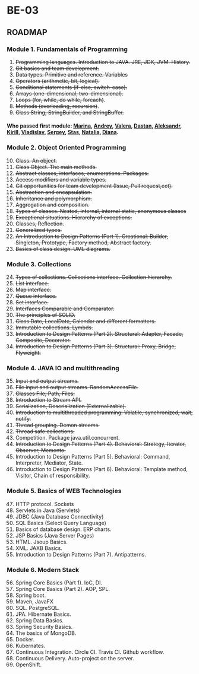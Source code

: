 # BE-03

## ROADMAP
### Module 1. Fundamentals of Programming
1. ~~Programming languages. Introduction to JAVA. JRE, JDK, JVM. History.~~
2. ~~Git basics and team development.~~
3. ~~Data types. Primitive and reference. Variables~~
4. ~~Operators (arithmetic, bit, logical).~~
5. ~~Conditional statements (if-else, switch-case).~~
6. ~~Arrays (one-dimensional, two-dimensional).~~
7. ~~Loops (for, while, do while, foreach)~~.
8. ~~Methods (overloading, recursion)~~.
9. ~~Class String, StringBuilder, and StringBuffer.~~

#### Who passed first module: [Marina](https://github.com/Marina2302), [Andrey](https://github.com/Quertte), [Valera](https://github.com/ValeraDanilov), [Dastan](https://github.com/McHutov), [Aleksandr](https://github.com/grom4er/MyFirstGitRepo), [Kirill](https://github.com/MaTiFaX), [Vladislav](https://github.com/Kseenod), [Sergey](https://github.com/Fr0z3Nn), [Stas]( https://github.com/stas8987), [Natalia](https://github.com/Natalya-Zay/repositoryStorm), [Diana](https://github.com/klarimonda).
 
### Module 2. Object Oriented Programming
10. ~~Class. An object.~~
11. ~~Class Object. The main methods.~~
12. ~~Abstract classes, interfaces, enumerations. Packages.~~
13. ~~Access modifiers and variable types.~~
14. ~~Git opportunities for team development (Issue, Pull request,ect).~~
15. ~~Abstraction and encapsulation.~~
16. ~~Inheritance and polymorphism.~~
17. ~~Aggregation and composition.~~
18. ~~Types of classes. Nested, internal, internal static, anonymous classes~~
19.  ~~Exceptional situations. Hierarchy of exceptions.~~
20. ~~Classes, Reflection.~~
21. ~~Generalized types.~~
22. ~~An Introduction to Design Patterns (Part 1). Creational: Builder, Singleton, Prototype, Factory method, Abstract factory.~~ 
23. ~~Basics of class design. UML diagrams.~~

### Module 3. Collections
24. ~~Types of collections. Collections interface. Collection hierarchy.~~
25. ~~List interface.~~
26. ~~Map interface.~~
27. ~~Queue interface.~~
28. ~~Set interface.~~
29. ~~Interfaces Comparable and Comparator.~~
30. ~~The principles of SOLID.~~
31. ~~Class Date, LocalDate, Calendar and different formatters.~~
32. ~~Immutable collections. Lymbds.~~
33. ~~Introduction to Design Patterns (Part 2). Structural: Adapter, Facade, Composite, Decorator.~~
34. ~~Introduction to Design Patterns (Part 3). Structural: Proxy, Bridge, Flyweight.~~

### Module 4. JAVA IO and multithreading
35. ~~Input and output streams.~~
36. ~~File input and output streams. RandomAccessFile.~~
37. ~~Classes File, Path, Files.~~
38. ~~Introduction to Stream API.~~
39. ~~Serialization, Deserialization (Externalizable).~~
40. ~~Introduction to multithreaded programming. Volatile, synchronized, wait, notify.~~
41. ~~Thread grouping. Demon streams.~~
42. ~~Thread safe collections.~~
43. Competition. Package java.util.concurrent.
44. ~~Introduction to Design Patterns (Part 4). Behavioral: Strategy, Iterator, Observer, Memento.~~
45. Introduction to Design Patterns (Part 5). Behavioral: Command, Interpreter, Mediator, State. 
46. Introduction to Design Patterns (Part 6). Behavioral: Template method, Visitor, Chain of responsibility. 

### Module 5. Basics of WEB Technologies
47. HTTP protocol. Sockets
48. Servlets in Java (Servlets)
49. JDBC (Java Database Connectivity)
50. SQL Basics (Select Query Language)
51. Basics of database design. ERP charts.
52. JSP Basics (Java Server Pages)
53. HTML. Jsoup Basics.
54. XML. JAXB Basics.
55. Introduction to Design Patterns (Part 7). Antipatterns.

### Module 6. Modern Stack
56. Spring Core Basics (Part 1). IoC, DI.
57. Spring Core Basics (Part 2). AOP, SPL.
58. Spring boot.
59. Maven, JavaFX 
60. SQL. PostgreSQL.
61. JPA. Hibernate Basics.
62. Spring Data Basics. 
63. Spring Security Basics.
64. The basics of MongoDB.
65. Docker.
66. Kubernates.
67. Continuous Integration. Circle CI. Travis CI. Github workflow.
68. Continuous Delivery. Auto-project on the server.
69. OpenShift.
